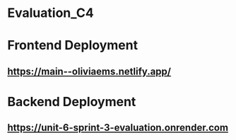 # Evaluation_C4

# Frontend Deployment
## https://main--oliviaems.netlify.app/

# Backend Deployment
## https://unit-6-sprint-3-evaluation.onrender.com